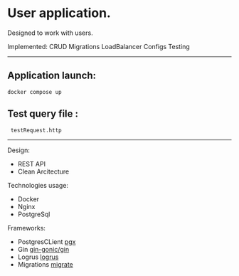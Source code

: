 # User application.

Designed to work with users.

Implemented:
 CRUD
 Migrations
 LoadBalancer
 Configs
 Testing 
___
## Application launch:
```
docker compose up
```
## Test query file :
```
 testRequest.http
```
___
Design:
- REST API
- Clean Arcitecture

Technologies usage:
- Docker
- Nginx
- PostgreSql

Frameworks:
- PostgresCLient <a href="github.com/jackc/pgx/v5">pgx</a>
- Gin <a href="https://github.com/gin-gonic/gin">gin-gonic/gin</a>
- Logrus <a href="github.com/sirupsen/logrus">logrus</a>
- Migrations <a href="github.com/golang-migrate/migrate/v4">migrate</a>
